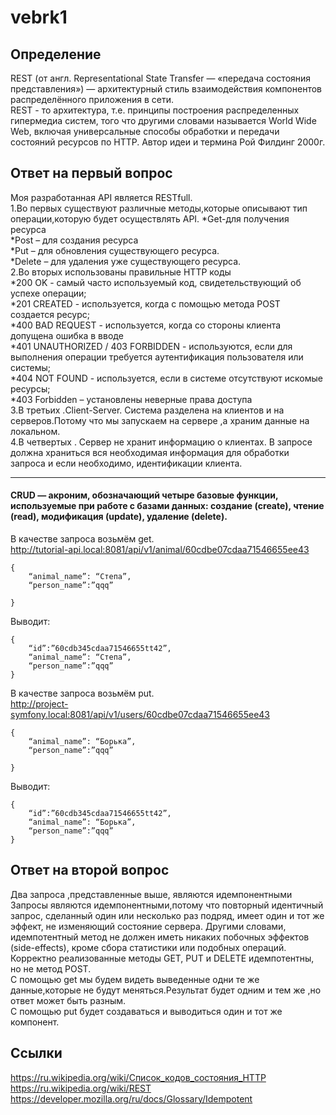 # vebrk1
## Определение
REST (от англ. Representational State Transfer — «передача состояния представления») — архитектурный стиль взаимодействия компонентов распределённого приложения в сети.  
REST - то архитектура, т.е. принципы построения распределенных гипермедиа систем, того что другими словами называется World Wide Web, включая универсальные способы обработки и передачи состояний ресурсов по HTTP. Автор идеи и термина Рой Филдинг 2000г.  
## Ответ на первый вопрос
Моя разработанная API является RESTfull.  
1.Во первых существуют различные методы,которые описывают тип операции,которую будет осуществлять API.
	*Get-для получения ресурса     
	*Post – для создания ресурса    
	*Put – для обновления существующего ресурса.    
	*Delete – для удаления уже существующего ресурса.    
2.Во вторых использованы правильные HTTP коды  
	*200 OK - самый часто используемый код, свидетельствующий об успехе операции;   
	*201 CREATED - используется, когда с помощью метода POST создается ресурс;  
	*400 BAD REQUEST - используется, когда со стороны клиента допущена ошибка в вводе    
	*401 UNAUTHORIZED / 403 FORBIDDEN - используются, если для выполнения операции требуется аутентификация пользователя или системы;    
	*404 NOT FOUND - используется, если в системе отсутствуют искомые ресурсы;  
	*403 Forbidden – установлены неверные права доступа  
3.В третьих .Client-Server. Система разделена на клиентов и на серверов.Потому что мы запускаем на сервере ,а храним данные на локальном.  
4.В четвертых .	Сервер не хранит информацию о клиентах. В запросе должна храниться вся необходимая информация для обработки запроса и если необходимо, идентификации клиента.  
_______________________________________________________________________________________________________________________________________________________________________

#### CRUD — акроним, обозначающий четыре базовые функции, используемые при работе с базами данных: создание (create), чтение (read), модификация (update), удаление (delete).
В качестве запроса возьмём get.  
http://tutorial-api.local:8081/api/v1/animal/60cdbe07cdaa71546655ee43  
```
{
	“animal_name”: “Степа”,
	“person_name”:”qqq”

}
```
Выводит:
```
{
	“id”:”60cdb345cdaa71546655tt42”,
	“animal_name”: “Степа”,
	“person_name”:”qqq”
}
```
В качестве запроса возьмём put.  
http://project-symfony.local:8081/api/v1/users/60cdbe07cdaa71546655ee43
```
{
	“animal_name”: “Борька”,
	“person_name”:”qqq”

}
```
Выводит:
```
{
	“id”:”60cdb345cdaa71546655tt42”,
	“animal_name”: “Борька”,
	“person_name”:”qqq”
}
```


## Ответ на второй вопрос
Два запроса ,представленные выше, являются идемпонентными
Запросы являются идемпонентными,потому что повторный идентичный запрос, сделанный один или несколько раз подряд, имеет один и тот же эффект, не изменяющий состояние сервера. 
Другими словами, идемпотентный метод не должен иметь никаких побочных эффектов (side-effects), кроме сбора статистики или подобных операций. Корректно реализованные методы GET,  PUT и DELETE идемпотентны, но не метод POST.   
С помощью get мы будем видеть выведенные одни те же данные,которые не будут меняться.Результат будет одним и тем же ,но ответ может быть разным.  
С помощью put будет создаваться и выводиться один и тот же компонент.  


## Ссылки
https://ru.wikipedia.org/wiki/Список_кодов_состояния_HTTP 
https://ru.wikipedia.org/wiki/REST
https://developer.mozilla.org/ru/docs/Glossary/Idempotent  







